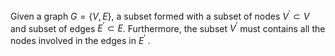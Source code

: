  Given a graph  $G = \{V, E\}$, a subset formed with a subset of nodes $V^\prime \subset V$ and subset of edges $E^\prime \subset E$. Furthermore, the subset $V^\prime$ must contains all the nodes involved in the edges in $E^\prime$ .